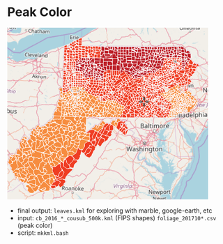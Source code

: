# Peak Color
![screenshot](screenshot.png?raw=true "screenshot")
* final output: `leaves.kml` for exploring with marble, google-earth, etc
* input: `cb_2016_*_cousub_500k.kml` (FIPS shapes) `foliage_201710*.csv` (peak color)
* script: `mkkml.bash`
